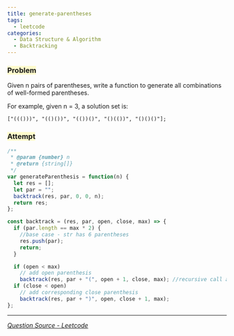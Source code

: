 ```yaml
---
title: generate-parentheses
tags:
  - leetcode
categories:
  - Data Structure & Algorithm
  - Backtracking
---
```


### <span style="background-color: #FFFBCC"> Problem

Given n pairs of parentheses, write a function to generate all combinations of well-formed parentheses.

For example, given n = 3, a solution set is:

```
["((()))", "(()())", "(())()", "()(())", "()()()"];
```

### <span style="background-color: #FFFBCC"> Attempt

```javascript
/**
 * @param {number} n
 * @return {string[]}
 */
var generateParenthesis = function(n) {
  let res = [];
  let par = "";
  backtrack(res, par, 0, 0, n);
  return res;
};

const backtrack = (res, par, open, close, max) => {
  if (par.length == max * 2) {
    //base case - str has 6 parentheses
    res.push(par);
    return;
  }

  if (open < max)
    // add open parenthesis
    backtrack(res, par + "(", open + 1, close, max); //recursive call after increasing open by 1
  if (close < open)
    // add corresponding close parenthesis
    backtrack(res, par + ")", open, close + 1, max);
};
```

---

_[Question Source - Leetcode](https://leetcode.com/problems/generate-parentheses/)_
